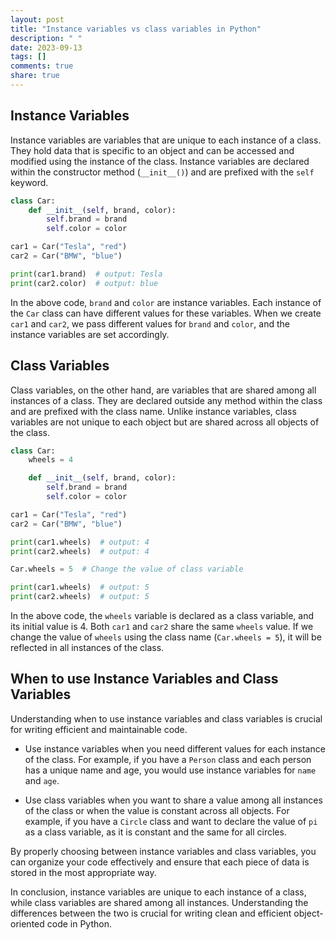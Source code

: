 ```yaml
---
layout: post
title: "Instance variables vs class variables in Python"
description: " "
date: 2023-09-13
tags: []
comments: true
share: true
---
```


## Instance Variables

Instance variables are variables that are unique to each instance of a class. They hold data that is specific to an object and can be accessed and modified using the instance of the class. Instance variables are declared within the constructor method (`__init__()`) and are prefixed with the `self` keyword.

```python
class Car:
    def __init__(self, brand, color):
        self.brand = brand
        self.color = color

car1 = Car("Tesla", "red")
car2 = Car("BMW", "blue")

print(car1.brand)  # output: Tesla
print(car2.color)  # output: blue
```

In the above code, `brand` and `color` are instance variables. Each instance of the `Car` class can have different values for these variables. When we create `car1` and `car2`, we pass different values for `brand` and `color`, and the instance variables are set accordingly.

## Class Variables

Class variables, on the other hand, are variables that are shared among all instances of a class. They are declared outside any method within the class and are prefixed with the class name. Unlike instance variables, class variables are not unique to each object but are shared across all objects of the class.

```python
class Car:
    wheels = 4

    def __init__(self, brand, color):
        self.brand = brand
        self.color = color

car1 = Car("Tesla", "red")
car2 = Car("BMW", "blue")

print(car1.wheels)  # output: 4
print(car2.wheels)  # output: 4

Car.wheels = 5  # Change the value of class variable

print(car1.wheels)  # output: 5
print(car2.wheels)  # output: 5
```

In the above code, the `wheels` variable is declared as a class variable, and its initial value is 4. Both `car1` and `car2` share the same `wheels` value. If we change the value of `wheels` using the class name (`Car.wheels = 5`), it will be reflected in all instances of the class.

## When to use Instance Variables and Class Variables

Understanding when to use instance variables and class variables is crucial for writing efficient and maintainable code.

- Use instance variables when you need different values for each instance of the class. For example, if you have a `Person` class and each person has a unique name and age, you would use instance variables for `name` and `age`.

- Use class variables when you want to share a value among all instances of the class or when the value is constant across all objects. For example, if you have a `Circle` class and want to declare the value of `pi` as a class variable, as it is constant and the same for all circles.

By properly choosing between instance variables and class variables, you can organize your code effectively and ensure that each piece of data is stored in the most appropriate way.

In conclusion, instance variables are unique to each instance of a class, while class variables are shared among all instances. Understanding the differences between the two is crucial for writing clean and efficient object-oriented code in Python.